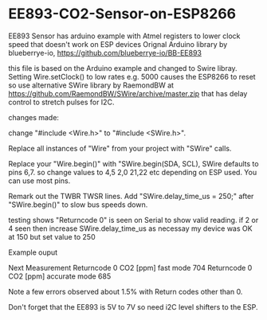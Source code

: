 # EE893-CO2-Sensor-on-ESP8266
EE893 Sensor has arduino example with Atmel registers to lower clock speed  that doesn't work on ESP devices
Orignal Arduino library by blueberrye-io, https://github.com/blueberrye-io/BB-EE893

this file is based on the Arduino example and changed to Swire libray. Setting Wire.setClock() to low rates e.g. 5000 causes the ESP8266 to reset so use alternative SWire library by RaemondBW at https://github.com/RaemondBW/SWire/archive/master.zip
that has delay control to stretch pulses for I2C.

changes made:

change "#include <Wire.h>" to "#include <SWire.h>".

Replace all instances of "Wire" from your project with "SWire" calls.

Replace your "Wire.begin()" with "SWire.begin(SDA, SCL), SWire defaults to pins 6,7. 
so change values to 4,5 2,0 21,22 etc depending on ESP used. You can use most pins.

Remark out the TWBR TWSR lines.
Add "SWire.delay_time_us = 250;" after "SWire.begin()" to slow bus speeds down. 

testing shows "Returncode 0" is seen on Serial to show valid reading. if 2 or 4 seen then increase SWire.delay_time_us as necessay
my device was OK at 150 but set value to 250

Example ouput

Next Measurement
Returncode 0
CO2 [ppm] fast mode 704
Returncode 0
CO2 [ppm] accurate mode 685
 
Note a few errors observed about 1.5% with Return codes other than 0. 
 
Don't forget that the EE893 is 5V to 7V so need i2C level shifters to the ESP.
